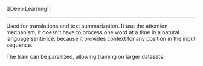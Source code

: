 [[Deep Learning]]

---
Used for translations and text summarization.
It use the attention mechanism, it doesn't have to process one word at a time in a natural language sentence, because it provides context for any position in the input sequence.

The train can be parallized, allowing training on larger datasets.